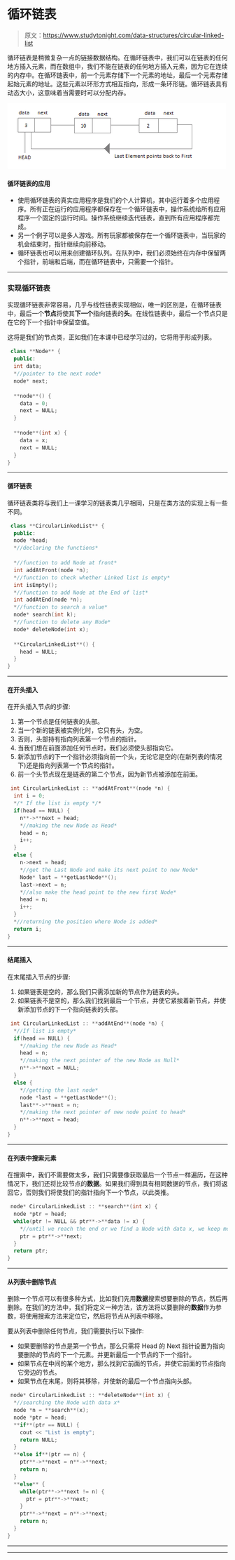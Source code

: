 # 循环链表

> 原文：<https://www.studytonight.com/data-structures/circular-linked-list>

循环链表是稍微复杂一点的链接数据结构。在循环链表中，我们可以在链表的任何地方插入元素，而在数组中，我们不能在链表的任何地方插入元素，因为它在连续的内存中。在循环链表中，前一个元素存储下一个元素的地址，最后一个元素存储起始元素的地址。这些元素以环形方式相互指向，形成一条环形链。循环链表具有动态大小，这意味着当需要时可以分配内存。

![Circular Linked List](img/7e7dc81039a1ff54760fe2873555de07.png)

#### 循环链表的应用

*   使用循环链表的真实应用程序是我们的个人计算机，其中运行着多个应用程序。所有正在运行的应用程序都保存在一个循环链表中，操作系统给所有应用程序一个固定的运行时间。操作系统继续迭代链表，直到所有应用程序都完成。
*   另一个例子可以是多人游戏。所有玩家都被保存在一个循环链表中，当玩家的机会结束时，指针继续向前移动。
*   循环链表也可以用来创建循环队列。在队列中，我们必须始终在内存中保留两个指针，前端和后端，而在循环链表中，只需要一个指针。

* * *

### 实现循环链表

实现循环链表非常容易，几乎与线性链表实现相似，唯一的区别是，在循环链表中，最后一个**节点**将使其**下一个**指向链表的**头**。在线性链表中，最后一个节点只是在它的下一个指针中保留空值。

这将是我们的节点类，正如我们在本课中已经学习过的，它将用于形成列表。

```cpp
 class **Node** {
  public:
  int data;
  *//pointer to the next node*
  node* next;

  **node**() {
    data = 0;
    next = NULL;
  }

  **node**(int x) {
    data = x;
    next = NULL;
  }
} 
```

* * *

#### 循环链表

循环链表类将与我们上一课学习的链表类几乎相同，只是在类方法的实现上有一些不同。

```cpp
 class **CircularLinkedList** {
  public:
  node *head;
  *//declaring the functions*

  *//function to add Node at front*
  int addAtFront(node *n);
  *//function to check whether Linked list is empty*
  int isEmpty();
  *//function to add Node at the End of list*
  int addAtEnd(node *n);
  *//function to search a value*
  node* search(int k);
  *//function to delete any Node*
  node* deleteNode(int x);

  **CircularLinkedList**() {
    head = NULL;
  }
} 
```

* * *

#### 在开头插入

在开头插入节点的步骤:

1.  第一个节点是任何链表的头部。
2.  当一个新的链表被实例化时，它只有头，为空。
3.  否则，头部持有指向列表第一个节点的指针。
4.  当我们想在前面添加任何节点时，我们必须使头部指向它。
5.  新添加节点的下一个指针必须指向前一个头，无论它是空的(在新列表的情况下)还是指向列表第一个节点的指针。
6.  前一个头节点现在是链表的第二个节点，因为新节点被添加在前面。

```cpp
 int CircularLinkedList :: **addAtFront**(node *n) {
  int i = 0;
  */* If the list is empty */*
  if(head == NULL) {
    n**->**next = head;
    *//making the new Node as Head*
    head = n;
    i++;
  }
  else {
    n->next = head;
    *//get the Last Node and make its next point to new Node*
    Node* last = **getLastNode**();
    last->next = n;
    *//also make the head point to the new first Node*
    head = n;
    i++;
  }
  *//returning the position where Node is added*
  return i;
} 
```

* * *

#### 结尾插入

在末尾插入节点的步骤:

1.  如果链表是空的，那么我们只需添加新的节点作为链表的头。
2.  如果链表不是空的，那么我们找到最后一个节点，并使它紧挨着新节点，并使新添加节点的下一个指向链表的头部。

```cpp
 int CircularLinkedList :: **addAtEnd**(node *n) {
  *//If list is empty*
  if(head == NULL) {
    *//making the new Node as Head*
    head = n;
    *//making the next pointer of the new Node as Null*
    n**->**next = NULL;
  }
  else {
    *//getting the last node*
    node *last = **getLastNode**();
    last**->**next = n;
    *//making the next pointer of new node point to head*
    n**->**next = head;
  } 
} 
```

* * *

#### 在列表中搜索元素

在搜索中，我们不需要做太多，我们只需要像获取最后一个节点一样遍历，在这种情况下，我们还将比较节点的**数据**。如果我们得到具有相同数据的节点，我们将返回它，否则我们将使我们的指针指向下一个节点，以此类推。

```cpp
 node* CircularLinkedList :: **search**(int x) {
  node *ptr = head;
  while(ptr != NULL && ptr**->**data != x) {
    *//until we reach the end or we find a Node with data x, we keep moving*
    ptr = ptr**->**next;
  }
  return ptr;
} 
```

* * *

#### 从列表中删除节点

删除一个节点可以有很多种方式，比如我们先用**数据**搜索想要删除的节点，然后再删除。在我们的方法中，我们将定义一种方法，该方法将以要删除的**数据**作为参数，将使用搜索方法来定位它，然后将节点从列表中移除。

要从列表中删除任何节点，我们需要执行以下操作:

*   如果要删除的节点是第一个节点，那么只需将 Head 的 Next 指针设置为指向要删除的节点的下一个元素。并更新最后一个节点的下一个指针。
*   如果节点在中间的某个地方，那么找到它前面的节点，并使它前面的节点指向它旁边的节点。
*   如果节点在末尾，则将其移除，并使新的最后一个节点指向头部。

```cpp
 node* CircularLinkedList :: **deleteNode**(int x) {
  *//searching the Node with data x*
  node *n = **search**(x);
  node *ptr = head;
  **if**(ptr == NULL) {
    cout << "List is empty";
    return NULL;
  }
  **else if**(ptr == n) {
    ptr**->**next = n**->**next;
    return n;
  }
  **else** {
    while(ptr**->**next != n) {
      ptr = ptr**->**next;
    }
    ptr**->**next = n**->**next;
    return n;
  }
} 
```

* * *

* * *